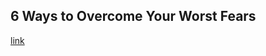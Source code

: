 ## 6 Ways to Overcome Your Worst Fears

[link](https://www.psychologytoday.com/intl/blog/think-act-be/202103/6-ways-overcome-your-worst-fears)
